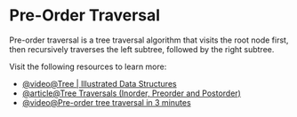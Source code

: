 # Pre-Order Traversal

Pre-order traversal is a tree traversal algorithm that visits the root node first, then recursively traverses the left subtree, followed by the right subtree.

Visit the following resources to learn more:

- [@video@Tree | Illustrated Data Structures](https://www.youtube.com/watch?v=S2W3SXGPVyU)
- [@article@Tree Traversals (Inorder, Preorder and Postorder)](https://www.geeksforgeeks.org/tree-traversals-inorder-preorder-and-postorder/)
- [@video@Pre-order tree traversal in 3 minutes](https://www.youtube.com/watch?v=1WxLM2hwL-U)
